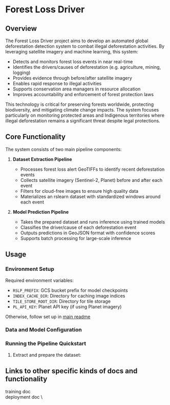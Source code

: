 # Forest Loss Driver

## Overview
The Forest Loss Driver project aims to develop an automated global deforestation detection system to combat illegal deforestation activities. By leveraging satellite imagery and machine learning, this system:

- Detects and monitors forest loss events in near real-time
- Identifies the drivers/causes of deforestation (e.g. agriculture, mining, logging)
- Provides evidence through before/after satellite imagery
- Enables rapid response to illegal activities
- Supports conservation area managers in resource allocation
- Improves accountability and enforcement of forest protection laws

This technology is critical for preserving forests worldwide, protecting biodiversity, and mitigating climate change impacts. The system focuses particularly on monitoring protected areas and Indigenous territories where illegal deforestation remains a significant threat despite legal protections.

## Core Functionality

The system consists of two main pipeline components:

1. **Dataset Extraction Pipeline**
   - Processes forest loss alert GeoTIFFs to identify recent deforestation events
   - Collects satellite imagery (Sentinel-2, Planet) before and after each event
   - Filters for cloud-free images to ensure high quality data
   - Materializes an rslearn dataset with standardized windows around each event

2. **Model Prediction Pipeline**
   - Takes the prepared dataset and runs inference using trained models
   - Classifies the driver/cause of each deforestation event
   - Outputs predictions in GeoJSON format with confidence scores
   - Supports batch processing for large-scale inference

## Usage

### Environment Setup
Required environment variables:
- `RSLP_PREFIX`: GCS bucket prefix for model checkpoints
- `INDEX_CACHE_DIR`: Directory for caching image indices
- `TILE_STORE_ROOT_DIR`: Directory for tile storage
- `PL_API_KEY`: Planet API key (if using Planet imagery)

Otherwise, follow set up in [main readme](../../README.md)

### Data and Model Configuration
### Running the Pipeline Quickstart

1. Extract and prepare the dataset:


## Links to other specific kinds of docs and functionality

training doc \
deployment doc \
